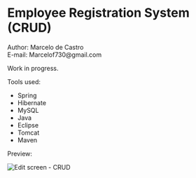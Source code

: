 <h1>Employee Registration System (CRUD)</h1>
<p>Author: Marcelo de Castro<br>E-mail: Marcelof730@gmail.com</p>
<p>Work in progress.</p>
<p>Tools used:
  <ul>
    <li>Spring</li>
    <li>Hibernate</li>
    <li>MySQL</li>
    <li>Java</li>
    <li>Eclipse </li>
	<li>Tomcat</li>
	<li>Maven</li>
  </ul>
</p>
<p>Preview:</p>
<img src="https://i.imgur.com/x81aOy7.png" alt="Edit screen - CRUD">
